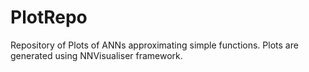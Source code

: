 # PlotRepo
Repository of Plots of ANNs approximating simple functions. Plots are generated using NNVisualiser framework.
